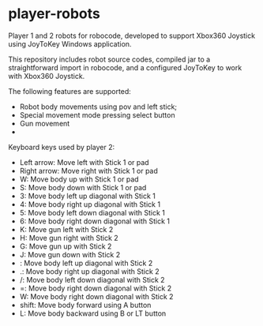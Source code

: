 # player-robots
 Player 1 and 2 robots for robocode, developed to support Xbox360 Joystick using JoyToKey Windows application.
 
 This repository includes robot source codes, compiled jar to a straightforward import in robocode, and a configured JoyToKey to work with Xbox360 Joystick.
 
 The following features are supported:
 
 * Robot body movements using pov and left stick;
 * Special movement mode pressing select button
 * Gun movement
 * 
 
 Keyboard keys used by player 2: 
  * Left arrow: Move left with Stick 1 or pad
  * Right arrow: Move right with Stick 1 or pad
  * W: Move body up with Stick 1 or pad
  * S: Move body down with Stick 1 or pad
  * 3: Move body left up diagonal with Stick 1
  * 4: Move body right up diagonal with Stick 1
  * 5: Move body left down diagonal with Stick 1
  * 6: Move body right down diagonal with Stick 1
  * K: Move gun left with Stick 2
  * H: Move gun right with Stick 2
  * G: Move gun up with Stick 2
  * J: Move gun down with Stick 2
  * \: Move body left up diagonal with Stick 2
  * .: Move body right up diagonal with Stick 2
  * /: Move body left down diagonal with Stick 2
  * =: Move body right down diagonal with Stick 2
  * W: Move body right down diagonal with Stick 2
  * shift: Move body forward using A button
  * L: Move body backward using B or LT button 
